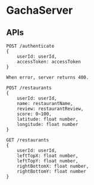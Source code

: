 # GachaServer
## APIs

    POST /authenticate
    {
        userId: userId,
        accessToken: accessToken
    }
    
    When error, server returns 400.
    
    POST /restaurants
    {
        userId: userId,
        name: restaurantName,
        review: restaurantReview,
        score: 0~100,
        latitude: float number,
        longitude: float number
    }
    
    GET /restaurants
    {
        userId: userId,
        leftTopX: float number,
        leftTopY: float number,
        rightBottomX: float number,
        rightBottomY: float number
    }
